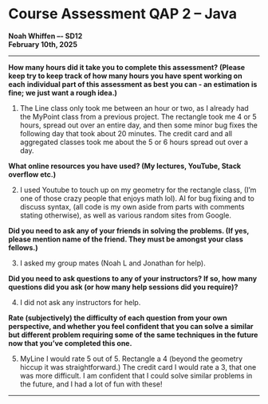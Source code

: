 # Course Assessment QAP 2 – Java
**Noah Whiffen –- SD12**  
**February 10th, 2025**

--------------------------------------------------------------------------------------------------------------------------------------------------

**How many hours did it take you to complete this assessment? (Please keep try to keep track of how many hours you have spent working on each** 
**individual part of this assessment as best you can - an estimation is fine; we just want a rough idea.)**

1. The Line class only took me between an hour or two, as I already had the MyPoint class from a previous project. 
The rectangle took me 4 or 5 hours, spread out over an entire day, and then some minor bug fixes the following day that took about 20 minutes. 
The credit card and all aggregated classes took me about the 5 or 6 hours spread out over a day.

**What online resources you have used? (My lectures, YouTube, Stack overflow etc.)**

2. I used Youtube to touch up on my geometry for the rectangle class, (I’m one of those crazy people that enjoys math lol). 
AI for bug fixing and to discuss syntax, (all code is my own aside from parts with comments stating otherwise), as well as various random sites from Google.

**Did you need to ask any of your friends in solving the problems. (If yes, please mention name of the friend. They must be amongst your class fellows.)**

3. I asked my group mates (Noah L and Jonathan for help).

**Did you need to ask questions to any of your instructors? If so, how many questions did you ask (or how many help sessions did you require)?**

4. I did not ask any instructors for help.

**Rate (subjectively) the difficulty of each question from your own perspective, and whether you feel confident that you can solve a** 
**similar but different problem requiring some of the same techniques in the future now that you’ve completed this one.**

5. MyLine I would rate 5 out of 5. Rectangle a 4 (beyond the geometry hiccup it was straightforward.) The credit card I would rate a 3, 
that one was more difficult. I am confident that I could solve similar problems in the future, and I had a lot of fun with these!

--------------------------------------------------------------------------------------------------------------------------------------------------
